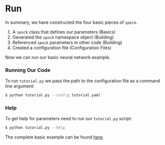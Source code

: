 # Run

In summary, we have constructed the four basic pieces of `spock`.

1. A `spock` class that defines our parameters (Basics)
2. Generated the `spock` namespace object (Building)
3. Referenced `spock` parameters in other code (Building)
4. Created a configuration file (Configuration Files)

Now we can run our basic neural network example.

### Running Our Code

To run `tutorial.py` we pass the path to the configuration file as a command line argument:

```bash
$ python tutorial.py --config tutorial.yaml
```

### Help

To get help for parameters need to run our `tutorial.py` script:

```bash
$ python tutorial.py --help
```



The complete basic example can be found [here](https://github.com/fidelity/spock/blob/master/examples).